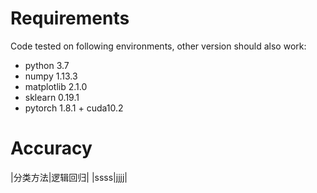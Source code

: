 # Requirements
Code tested on following environments, other version should also work:
* python 3.7
* numpy 1.13.3
* matplotlib 2.1.0
* sklearn 0.19.1
* pytorch 1.8.1 + cuda10.2

# Accuracy
|分类方法|逻辑回归|
|ssss|jjjj|
